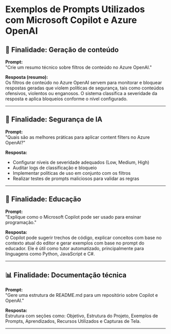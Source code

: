 # Exemplos de Prompts Utilizados com Microsoft Copilot e Azure OpenAI

## 🎯 Finalidade: Geração de conteúdo

**Prompt:**  
"Crie um resumo técnico sobre filtros de conteúdo no Azure OpenAI."

**Resposta (resumo):**  
Os filtros de conteúdo no Azure OpenAI servem para monitorar e bloquear respostas geradas que violem políticas de segurança, tais como conteúdos ofensivos, violentos ou enganosos. O sistema classifica a severidade da resposta e aplica bloqueios conforme o nível configurado.

---

## 🔐 Finalidade: Segurança de IA

**Prompt:**  
"Quais são as melhores práticas para aplicar content filters no Azure OpenAI?"

**Resposta:**  
- Configurar níveis de severidade adequados (Low, Medium, High)
- Auditar logs de classificação e bloqueio
- Implementar políticas de uso em conjunto com os filtros
- Realizar testes de prompts maliciosos para validar as regras

---

## 🧠 Finalidade: Educação

**Prompt:**  
"Explique como o Microsoft Copilot pode ser usado para ensinar programação."

**Resposta:**  
O Copilot pode sugerir trechos de código, explicar conceitos com base no contexto atual do editor e gerar exemplos com base no prompt do educador. Ele é útil como tutor automatizado, principalmente para linguagens como Python, JavaScript e C#.

---

## 📊 Finalidade: Documentação técnica

**Prompt:**  
"Gere uma estrutura de README.md para um repositório sobre Copilot e OpenAI."

**Resposta:**  
Estrutura com seções como: Objetivo, Estrutura do Projeto, Exemplos de Prompts, Aprendizados, Recursos Utilizados e Capturas de Tela.

---
